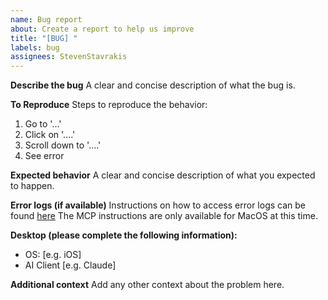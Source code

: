 ```yaml
---
name: Bug report
about: Create a report to help us improve
title: "[BUG] "
labels: bug
assignees: StevenStavrakis
---
```


**Describe the bug** A clear and concise description of what the bug is.

**To Reproduce** Steps to reproduce the behavior:

1. Go to '...'
2. Click on '....'
3. Scroll down to '....'
4. See error

**Expected behavior** A clear and concise description of what you expected to
happen.

**Error logs (if available)** Instructions on how to access error logs can be
found [here](https://modelcontextprotocol.io/docs/tools/debugging) The MCP
instructions are only available for MacOS at this time.

**Desktop (please complete the following information):**

- OS: [e.g. iOS]
- AI Client [e.g. Claude]

**Additional context** Add any other context about the problem here.
